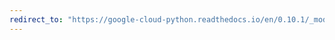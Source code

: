 ```yaml
---
redirect_to: "https://google-cloud-python.readthedocs.io/en/0.10.1/_modules/gcloud/storage/batch.html"
---
```

